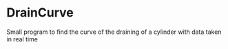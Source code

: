 # DrainCurve
Small program to find the curve of the draining of a cylinder with data taken in real time

